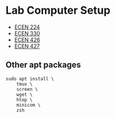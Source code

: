 # Lab Computer Setup

* [ECEN 224](ecen224.md)
* [ECEN 330](ecen330.md)
* [ECEN 426](ecen426.md)
* [ECEN 427](ecen427.md)

## Other apt packages
```
sudo apt install \
    tmux \
    screen \
    wget \
    htop \
    minicom \
    zsh
```
